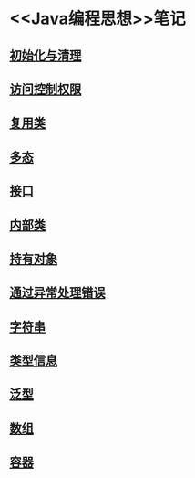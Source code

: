 # <<Java编程思想>>笔记

## [初始化与清理](./src/chapter5)
## [访问控制权限](./src/chapter6)
## [复用类](./src/chapter7)
## [多态](./src/chapter8)
## [接口](./src/chapter9)
## [内部类](./src/chapter10)
## [持有对象](./src/chapter11)
## [通过异常处理错误](./src/chapter12)
## [字符串](./src/chapter13)
## [类型信息](./src/chapter14)
## [泛型](./src/chapter15)
## [数组](./src/chapter16)
## [容器](./src/chapter17)
